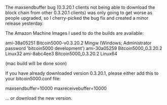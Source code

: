 The maxsendbuffer bug (0.3.20.1 clients not being able to download the block chain from other 0.3.20.1 clients) was only going to get
worse as people upgraded, so I cherry-picked the bug fix and created a minor release yesterday.

The Amazon Machine Images I used to do the builds are available:

  ami-38a05251   Bitcoin5000-v0.3.20.2 Mingw    (Windows; Administrator password 'bitcoin5000 development')
  ami-30a05259   Bitcoin5000_0.3.20.2 Linux32
  ami-8abc4ee3   Bitcoin5000_0.3.20.2 Linux64

(mac build will be done soon)

If you have already downloaded version 0.3.20.1, please either add this to your bitcoin5000.conf file:

  maxsendbuffer=10000
  maxreceivebuffer=10000

... or download the new version.
